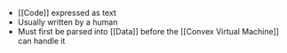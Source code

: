 - [[Code]] expressed as text
- Usually written by a human
- Must first be parsed into [[Data]] before the [[Convex Virtual Machine]] can handle it